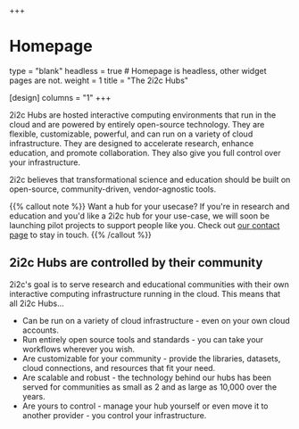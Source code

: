 +++
# Homepage
type = "blank"
headless = true  # Homepage is headless, other widget pages are not.
weight = 1
title = "The 2i2c Hubs"

[design]
  columns = "1"
+++

2i2c Hubs are hosted interactive computing environments that run in the cloud and are powered by entirely open-source technology. They are flexible, customizable, powerful, and can run on a variety of cloud infrastructure. They are designed to accelerate research, enhance education, and promote collaboration. They also give you full control over your infrastructure.

<p class="highlight">2i2c believes that transformational science and education should be built on open-source, community-driven, vendor-agnostic tools.
</p>

{{% callout note %}}
Want a hub for your usecase? If you're in research and education and you'd like a 2i2c hub for your use-case, we will soon be launching pilot projects to support people like you. Check out [our contact page](https://2i2c.org/#contact) to stay in touch.
{{% /callout %}}

## 2i2c Hubs are controlled by their community

2i2c's goal is to serve research and educational communities with their own interactive computing infrastructure running in the cloud. This means that all 2i2c Hubs...

- Can be run on a variety of cloud infrastructure - even on your own cloud accounts.
- Run entirely open source tools and standards - you can take your workflows wherever you wish.
- Are customizable for your community - provide the libraries, datasets, cloud connections, and resources that fit your need.
- Are scalable and robust - the technology behind our hubs has been served for communities as small as 2 and as large as 10,000 over the years.
- Are yours to control - manage your hub yourself or even move it to another provider - you control your infrastructure.

